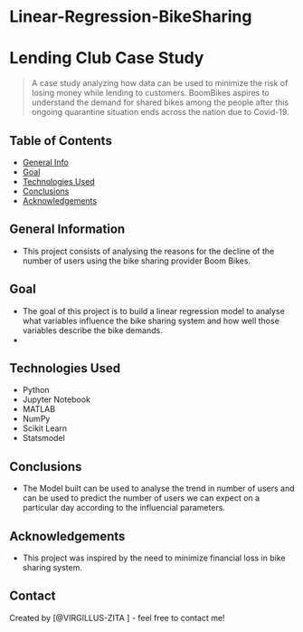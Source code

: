 # Linear-Regression-BikeSharing
# Lending Club Case Study
> A case study analyzing how data can be used to minimize the risk of losing money while lending to customers. BoomBikes aspires to understand the demand for shared bikes among the people after this ongoing quarantine situation ends across the nation due to Covid-19.
> 
## Table of Contents
* [General Info](#general-information)
* [Goal](#goal)
* [Technologies Used](#technologies-used)
* [Conclusions](#conclusions)
* [Acknowledgements](#acknowledgements)

## General Information
- This project consists of analysing the reasons for the decline of the number of users using the bike sharing provider Boom Bikes.

## Goal
- The goal of this project is to build a linear regression model to analyse what variables influence the bike sharing system and how well those variables describe the bike demands.
- 
## Technologies Used
- Python 
- Jupyter Notebook 
- MATLAB 
- NumPy
- Scikit Learn
- Statsmodel

## Conclusions
- The Model built can be used to analyse the trend in number of users and can be used to predict the number of users we can expect on a particular day according to the influencial parameters.

## Acknowledgements
- This project was inspired by the need to minimize financial loss in bike sharing system.

## Contact
Created by [@VIRGILLUS-ZITA ] - feel free to contact me!
